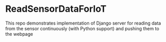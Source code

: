 # ReadSensorDataForIoT
This repo demonstrates implementation of Django server for reading data from the sensor continuously (with Python support) and pushing them to the webpage
